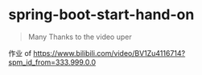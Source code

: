 # spring-boot-start-hand-on
> Many Thanks to the video uper

作业 of https://www.bilibili.com/video/BV1Zu4116714?spm_id_from=333.999.0.0

